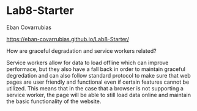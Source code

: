 # Lab8-Starter
Eban Covarrubias

[https://eban-covarrubias.github.io/Lab8-Starter/
](https://eban-covarrubias.github.io/Lab8-Starter/)

How are graceful degradation and service workers related?

Service workers allow for data to load offline which can improve performace, but they also have a fall back in order to maintain graceful degredation and can also follow standard protocol to make sure that web pages are user friendly and functional even if certain features cannot be utilized. This means that in the case that a browser is not supporting a service worker, the page will be able to still load data online and maintain the basic functionality of the website.
